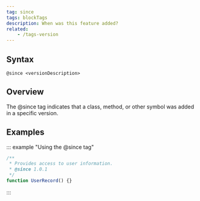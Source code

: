 ```yaml
---
tag: since
tags: blockTags
description: When was this feature added?
related:
    - /tags-version
---
```


## Syntax

`@since <versionDescription>`


## Overview

The @since tag indicates that a class, method, or other symbol was added in a specific version.


## Examples

::: example "Using the @since tag"

```js
/**
 * Provides access to user information.
 * @since 1.0.1
 */
function UserRecord() {}
```
:::
